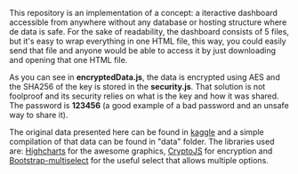 This repository is an implementation of a concept: a iteractive dashboard accessible from anywhere without any database or hosting structure where de data is safe. For the sake of readability, the dashboard consists of 5 files, but it's easy to wrap everything in one HTML file, this way, you could easily send that file and anyone would be able to access it by just downloading and opening that one HTML file.

As you can see in **encryptedData.js**, the data is encrypted using AES and the SHA256 of the key is stored in the **security.js**. That solution is not foolproof and its security relies on what is the key and how it was shared. The password is **123456** (a good example of a bad password and an unsafe way to share it).

The original data presented here can be found in [kaggle](https://www.kaggle.com/selfishgene/historical-hourly-weather-data) and a simple compilation of that data can be found in "data" folder. The libraries used are: [Highcharts](https://www.highcharts.com/) for the awesome graphics, [CryptoJS](https://code.google.com/archive/p/crypto-js/) for encryption and [Bootstrap-multiselect](http://davidstutz.de/bootstrap-multiselect/) for the useful select that allows multiple options.
